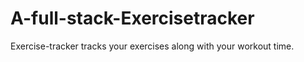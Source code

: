 # A-full-stack-Exercisetracker
Exercise-tracker tracks your exercises along with your workout time.
